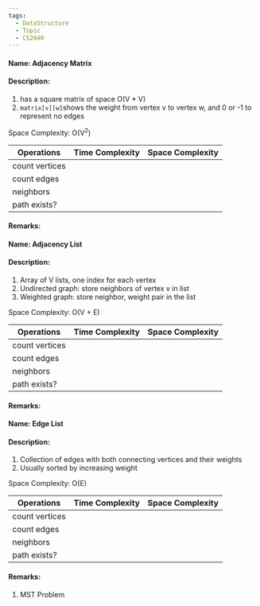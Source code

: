 ```yaml
---
tags:
  - DataStructure
  - Topic
  - CS2040
---
```

#### Name: Adjacency Matrix

#### Description: 
1. has a square matrix of space O(V * V)
2. `matrix[v][w]`shows the weight from vertex v to vertex w, and 0 or -1 to represent no edges

Space Complexity: O(V<sup>2</sup>) 

| Operations     | Time Complexity | Space Complexity |
| -------------- | --------------- | ---------------- |
| count vertices |                 |                  |
| count edges    |                 |                  |
| neighbors      |                 |                  |
| path exists?   |                 |                  |
#### Remarks:


#### Name: Adjacency List

#### Description: 
1. Array of V lists, one index for each vertex
2. Undirected graph: store neighbors of vertex v in list
3. Weighted graph: store neighbor, weight pair in the list

Space Complexity: O(V + E) 

| Operations     | Time Complexity | Space Complexity |
| -------------- | --------------- | ---------------- |
| count vertices |                 |                  |
| count edges    |                 |                  |
| neighbors      |                 |                  |
| path exists?   |                 |                  |
#### Remarks:


#### Name: Edge List

#### Description: 
1. Collection of edges with both connecting vertices and their weights
2. Usually sorted by increasing weight

Space Complexity: O(E) 

| Operations     | Time Complexity | Space Complexity |
| -------------- | --------------- | ---------------- |
| count vertices |                 |                  |
| count edges    |                 |                  |
| neighbors      |                 |                  |
| path exists?   |                 |                  |
#### Remarks:
1. MST Problem